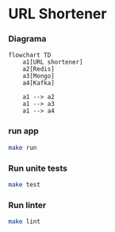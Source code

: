 # URL Shortener

### Diagrama
```mermaid
flowchart TD
    a1[URL shortener]
    a2[Redis]
    a3[Mongo]
    a4[Kafka]

    a1 --> a2
    a1 --> a3
    a1 --> a4
```


### run app

```sh
make run
```

### Run unite tests

```sh
make test
```

### Run linter

```sh
make lint
```
